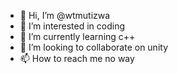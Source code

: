 - 👋 Hi, I’m @wtmutizwa
- 👀 I’m interested in coding 
- 🌱 I’m currently learning c++
- 💞️ I’m looking to collaborate on unity
- 📫 How to reach me no way

<!---
wtmutizwa/wtmutizwa is a ✨ special ✨ repository because its `README.md` (this file) appears on your GitHub profile.
You can click the Preview link to take a look at your changes.
--->
